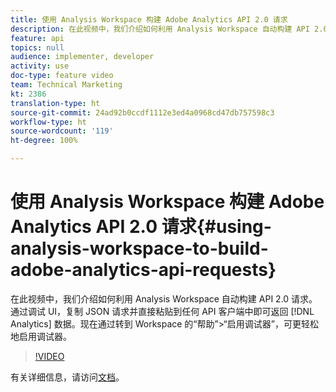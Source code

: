 ```yaml
---
title: 使用 Analysis Workspace 构建 Adobe Analytics API 2.0 请求
description: 在此视频中，我们介绍如何利用 Analysis Workspace 自动构建 API 2.0 请求。通过调试 UI，复制 JSON 请求并直接粘贴到任何 API 客户端中即可返回 Analytics 数据。
feature: api
topics: null
audience: implementer, developer
activity: use
doc-type: feature video
team: Technical Marketing
kt: 2386
translation-type: ht
source-git-commit: 24ad92b0ccdf1112e3ed4a0968cd47db757598c3
workflow-type: ht
source-wordcount: '119'
ht-degree: 100%

---
```



# 使用 Analysis Workspace 构建 Adobe Analytics API 2.0 请求{#using-analysis-workspace-to-build-adobe-analytics-api-requests}

在此视频中，我们介绍如何利用 Analysis Workspace 自动构建 API 2.0 请求。通过调试 UI，复制 JSON 请求并直接粘贴到任何 API 客户端中即可返回 [!DNL Analytics] 数据。现在通过转到 Workspace 的“帮助”>“启用调试器”，可更轻松地启用调试器。

>[!VIDEO](https://video.tv.adobe.com/v/25890/?quality=12)

有关详细信息，请访问[文档](https://www.adobe.io/apis/experiencecloud/analytics/docs.html#!AdobeDocs/analytics-2.0-apis/master/reporting-tricks.md)。
